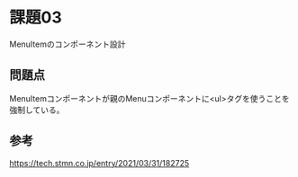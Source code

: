 # 課題03

MenuItemのコンポーネント設計

## 問題点

MenuItemコンポーネントが親のMenuコンポーネントに\<ul>タグを使うことを強制している。  

## 参考

<https://tech.stmn.co.jp/entry/2021/03/31/182725>
